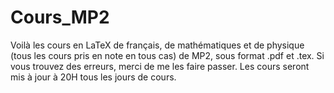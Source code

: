 # Cours_MP2
Voilà les cours en LaTeX de français, de mathématiques et de physique (tous les cours pris en note en tous cas) de MP2, sous format .pdf et .tex.
Si vous trouvez des erreurs, merci de me les faire passer.
Les cours seront mis à jour à 20H tous les jours de cours.
